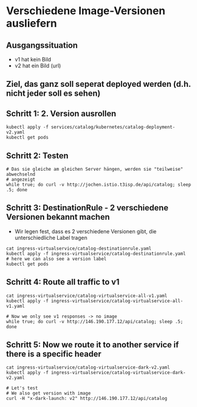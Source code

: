 # Verschiedene Image-Versionen ausliefern 

## Ausgangssituation

  * v1 hat kein Bild
  * v2 hat ein Bild (url)

## Ziel, das ganz soll seperat deployed werden (d.h. nicht jeder soll es sehen) 

## Schritt 1: 2. Version ausrollen 

```
kubectl apply -f services/catalog/kubernetes/catalog-deployment-v2.yaml 
kubectl get pods 
```

## Schritt 2: Testen 

```
# Das sie gleiche am gleichen Server hängen, werden sie "teilweise" abwechselnd
# angezeigt
while true; do curl -v http://jochen.istio.t3isp.de/api/catalog; sleep .5; done
```

## Schritt 3: DestinationRule - 2 verschiedene Versionen bekannt machen 

  * Wir legen fest, dass es 2 verschiedene Versionen gibt, die unterschiedliche Label tragen

```
cat ingress-virtualservice/catalog-destinationrule.yaml
kubectl apply -f ingress-virtualservice/catalog-destinationrule.yaml 
# here we can also see a version label 
kubectl get pods
```

## Schritt 4: Route all traffic to v1 

```
cat ingress-virtualservice/catalog-virtualservice-all-v1.yaml
kubectl apply -f ingress-virtualservice/catalog-virtualservice-all-v1.yaml
```

```
# Now we only see v1 responses -> no image
while true; do curl -v http://146.190.177.12/api/catalog; sleep .5; done
```

## Schritt 5: Now we route it to another service if there is a specific header 

```
cat ingress-virtualservice/catalog-virtualservice-dark-v2.yaml
kubectl apply -f ingress-virtualservice/catalog-virtualservice-dark-v2.yaml
```

```
# Let's test
# We also get version with image 
curl -H "x-dark-launch: v2" http://146.190.177.12/api/catalog
```
````  
